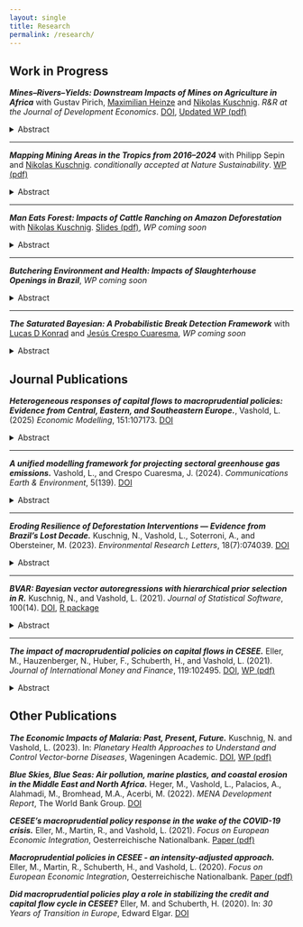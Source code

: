 ```yaml
---
layout: single
title: Research
permalink: /research/
---
```


## Work in Progress

***Mines–Rivers–Yields: Downstream Impacts of Mines on Agriculture in Africa*** with Gustav Pirich, [Maximilian Heinze](https://www.wu.ac.at/en/economics/people/maximilian-h) and [Nikolas Kuschnig](https://www.kuschnig.eu/). *R&R at the Journal of Development Economics*. [DOI](https://doi.org/10.57938/7598a00e-3d24-4691-823e-aeb76032ae44), [Updated WP (pdf)](files/wp_mines-rivers-yields_VPHK_v3.pdf)
<details>
  <summary>Abstract</summary>
  <p align="justify">Mining operations in Africa are expanding rapidly, creating negative externalities that remain poorly understood. In this paper, we provide causal evidence for the impact of water pollution from mines on downstream vegetation and agriculture across the continent. We exploit a natural experiment, where mines cause a discontinuity in water pollution along river networks, to compare vegetation health in upstream and downstream locations. We find that mines significantly reduce peak vegetation downstream by 1.3-1.5%, impairing the productivity of over 74,000 km<sup>2</sup> of croplands. These reductions correspond to annual losses of 91,000-205,000 tons of cereal crops in the immediate vicinity alone, with particularly severe effects in fertile regions and areas where gold mining predominates. Our findings highlight substantial externalities of mining and demonstrate an urgent need for oversight and regulation.</p>
</details>

---

***Mapping Mining Areas in the Tropics from 2016–2024*** with Philipp Sepin and [Nikolas Kuschnig](https://www.kuschnig.eu/). *conditionally accepted at Nature Sustainability*. [WP (pdf)](files/wp_mapping-mines-tropics_SVK_v2.pdf)
<details>
  <summary>Abstract</summary>
  <p align="justify">Mining provides crucial materials for the global economy and the energy transition but can have severe environmental and social impacts. Available analyses of these impacts are limited by a lack of data on mining activity, particularly in the regions most affected. In this paper, we present a detailed panel dataset mapping mining sites along the tropical belt from 2016 to 2024. Our approach uses a machine learning model, trained on over 25,000 mining polygons from the literature, to automatically segment mining areas in high-resolution (<5 m) satellite imagery. The dataset maps over 145,000 mining polygons covering an average area of 65,000 km<sup>2</sup> annually, with an accuracy of 87.7% and precision of 84.1%. Our approach allows for accurate, precise, and consistent delineation, and can be scaled to other locations and periods. The dataset enables detailed analyses of local environmental, social, and economic impacts of mining in regions where conventional data are scarce or incomplete.</p>
</details>

---

***Man Eats Forest: Impacts of Cattle Ranching on Amazon Deforestation*** with [Nikolas Kuschnig](https://www.kuschnig.eu/). [Slides (pdf)](files/slides_cattle-deforestation-amazon_LACEA-LAMES2411.pdf), *WP coming soon*
<details>
  <summary>Abstract</summary>
  <p align="justify">Vast areas of the Brazilian Amazon are converted to pasture, threatening the global climate and Brazil's agricultural productivity. Yet, the deforestation impact of cattle production itself remains contested, as cattle also serve as the main intermediary for land appropriation. In this paper, we quantify the deforestation impacts of expanding cattle herds for beef production. We causally identify this impact by exploiting exogenous changes in international beef consumption and information on pre-existing production patterns. Our findings suggest that the expansion of beef production is a major immediate driver of deforestation. It accounts for 56-70% of observed conversion of forest to pasture, causing the loss of more than 16 million hectares of forest in the past two decades. We further show that impacts vary across governments and biomes as well as that intensification can reduce but not fully offset the impact of cattle ranching. Our results highlight the central role of beef and the multiple roles of cattle in Brazilian environmental policy.</p>
</details>

---

***Butchering Environment and Health: Impacts of Slaughterhouse Openings in Brazil***, *WP coming soon*
<details>
  <summary>Abstract</summary>
  <p align="justify">The establishment of industrial plants is an important impetus for the local economy but can also impose substantial adverse externalities on their surroundings. These negative externalities can be induced by the operation of the plant itself but also by the behavior of economic agents in the vicinity. I assess such impacts in the context of the Brazilian beef industry. In particular, I exploit variation in the openings of industrial slaughterhouses in a staggered differences-in-differences framework to estimate the causal effects of their opening on environmental and health outcomes. I find that the opening of a slaughterhouse triggers cattle ranchers nearby to expand production and clear land. Natural vegetation is converted to pasture, accompanied by a stark increase in the frequency and extent of forest fires. Mediated through elevated air pollution levels, my results show a transitory increase in hospitalizations and mortalities due to respiratory diseases that is associated with a slaughterhouse opening. These findings highlight hitherto neglected dimensions of adverse impacts of the Brazilian beef industry and provides evidence for the potential of industrial plants to induce harmful behavior in their vicinity.</p>
</details>

---

***The Saturated Bayesian: A Probabilistic Break Detection Framework*** with [Lucas D Konrad](https://www.wu.ac.at/en/economics/people/konrad-l) and [Jes&#250;s Crespo Cuaresma](https://www.wu.ac.at/en/economics/people/crespo-j), *WP coming soon*
<details>
  <summary>Abstract</summary>
  <p align="justify">Effectively tackling contemporary challenges posed by climate change and the continued degradation of natural habitats requires swift and decisive actions. Identifying the most effective policies (or a mix thereof) is crucial to inform policy-makers that are often constrained in their choice set. Traditional methods for policy evaluation rely on precise knowledge about the occurrence and timing of interventions. Structural break identification on the other hand has a long tradition in the field of econometrics. Recent approaches cast the search for such breaks in the form of indicator-saturated regressions, identifying step-shifts in relevant time series, but lack a proper framework of uncertainty quantification. We introduce a coherent probabilistic framework for the detection of structural breaks with unknown timing in panel data. The proposed Bayesian setup naturally incorporates the quantification of break uncertainty with little overhead. Simulation studies demonstrate that our approach is competitive to existing approaches in detecting true positives and drastically reduces false positives. We apply our method to replicate studies on the effectiveness of climate policies in the European transport sector and provide novel insights in the dynamics of deforestation in the tropics.</p>
</details>


## Journal Publications

***Heterogeneous responses of capital flows to macroprudential policies: Evidence from Central, Eastern, and Southeastern Europe.***, Vashold, L. (2025) *Economic Modelling*, 151:107173. [DOI](https://doi.org/10.1016/j.econmod.2025.107173)
<details>
  <summary>Abstract</summary>
  <p align="justify">Macroprudential policies are at the heart of the regulatory toolkit available to policy-makers that seek to maintain financial stability. Their effects on target variables such as credit growth have been studied extensively. Yet, empirical research on their impacts on capital flows and structural characteristics that influence these impacts remains scant. I study the dynamic responses to macroprudential shocks in Central, Eastern, and Southeastern Europe, a region that was exposed to pronounced macrofinancial cycles and where countries adopted counteractive measures comparatively early. A macroprudential tightening curbs credit growth and capital inflows but responses are heterogeneous, especially for the latter. I show that structural characteristics such as the exchange rate regime, the level of financial development, or the external openness of countries shape the effects of macroprudential policies. These mediating factors should be considered by policy-makers aiming to preserve financial stability, together with the appropriate choice from the broader set of regulatory measures at their disposal.</p>
</details>

---

***A unified modelling framework for projecting sectoral greenhouse gas emissions.*** Vashold, L., and Crespo Cuaresma, J. (2024). *Communications Earth & Environment*, 5(139). [DOI](https://doi.org/10.1038/s43247-024-01288-9)
<details>
  <summary>Abstract</summary>
   <p align="justify">Effectively tackling climate change requires sound knowledge about greenhouse gas emissions and their sources. Currently, there is a lack of comprehensive, sectorally disaggregated, yet comparable projections for greenhouse gas emissions. Here, we project sectoral emissions until 2050 under a business-as-usual scenario for a global sample of countries and five main sectors, using a unified framework and Bayesian methods. We show that, without concerted policy efforts, global emissions increase strongly, and highlight a number of important differences across countries and sectors. Increases in emerging economies are driven by strong output and population growth, with emissions related to the energy sector accounting for most of the projected change. Advanced economies are expected to reduce emissions over the coming decades, although transport emissions often still show upward trends. We compare our results to emission projections published by selected national authorities as well as results from Integrated Assessment Models and highlight some important discrepancies.</p>
</details>

---

***Eroding Resilience of Deforestation Interventions — Evidence from Brazil’s Lost Decade.*** Kuschnig, N., Vashold, L., Soterroni, A., and Obersteiner, M. (2023). *Environmental Research Letters*, 18(7):074039. [DOI](https://doi.org/10.1088/1748-9326/acdfe7)
<details>
  <summary>Abstract</summary>
   <p align="justify">Brazil once set the example for curtailing deforestation with command and control policies, but, in the last decade, these interventions have gone astray. Environmental research and policy today are largely informed by the earlier successes of deforestation interventions, but not their recent failures. Here, we investigate the resilience of deforestation interventions. We discuss how the recent trend reversal in Brazil came to be, and what its implications for the design of future policies are. We use newly compiled information on environmental fines in an econometric model to show that the enforcement of environmental policy has become ineffective in recent years. Our results add empirical evidence to earlier studies documenting the erosion of the institutions responsible for forest protection, and highlight the considerable deforestation impacts of this erosion. Future efforts for sustainable forest protection should be aimed at strengthening institutions, spreading responsibilities, and redistributing the common value of forests via incentive-based systems.</p>
</details>

---

***BVAR: Bayesian vector autoregressions with hierarchical prior selection in R.*** Kuschnig, N., and Vashold, L. (2021). *Journal of Statistical Software*, 100(14). [DOI](https://doi.org/10.18637/jss.v100.i14), [R package](https://cran.r-project.org/web/packages/BVAR/index.html)
<details>
  <summary>Abstract</summary>
   <p align="justify">Vector autoregression (VAR) models are widely used for multivariate time series analysis in macroeconomics, finance, and related fields. Bayesian methods are often employed to deal with their dense parameterization, imposing structure on model coefficients via prior information. The optimal choice of the degree of informativeness implied by these priors is subject of much debate and can be approached via hierarchical modeling. This paper introduces BVAR, an R package dedicated to the estimation of Bayesian VAR models with hierarchical prior selection. It implements functionalities and options that permit addressing a wide range of research problems, while retaining an easy-to-use and transparent interface. Features include structural analysis of impulse responses, forecasts, the most commonly used conjugate priors, as well as a framework for defining custom dummy-observation priors. BVAR makes Bayesian VAR models user-friendly and provides an accessible reference implementation.</p>
</details>

---

***The impact of macroprudential policies on capital flows in CESEE.*** Eller, M., Hauzenberger, N., Huber, F., Schuberth, H., and Vashold, L. (2021). *Journal of International Money and Finance*, 119:102495. [DOI](https://doi.org/10.1016/j.jimonfin.2021.102495), [WP (pdf)](files/wp_macropru-capflows-cesee_EHHSV.pdf)
<details>
  <summary>Abstract</summary>
   <p align="justify">In line with recent policy discussions on the use of macroprudential policies (MPPs) to respond to cross-border risks arising from capital flows, this paper tries to quantify which impact MPPs had on capital flows in Central, Eastern and Southeastern Europe (CESEE). This region experienced a substantial boom-bust cycle in capital flows amid the global financial crisis and policymakers had been quite active in adopting MPPs already before that crisis. To study the dynamic responses of capital flows to a tightening in the macroprudential environment, we propose a novel regime-switching factor-augmented vector autoregressive (FAVAR) model and include an intensity-adjusted macroprudential policy index to identify MPP shocks. Our results suggest that tighter MPPs translate into negative dynamic reactions of domestic private sector credit growth and gross capital inflow volumes in a majority of the countries analyzed. Level and volatility responses of capital inflows are often correlated positively, suggesting that if MPPs were successful in reducing capital inflows, they would also contribute to lower capital flow volatility. We also provide evidence that the effects of MPP tightening are in most cases stronger in an environment characterized by low interest rates, suggesting that MPPs would be more effective if conventional monetary policy were facing constraints.</p>
</details>


## Other Publications

***The Economic Impacts of Malaria: Past, Present, Future.*** Kuschnig, N. and Vashold, L. (2023). In: *Planetary Health Approaches to Understand and Control Vector-borne Diseases*, Wageningen Academic. [DOI](https://doi.org/10.3920/9789004688650_008), [WP (pdf)](files/wp_malaria-impacts_KV.pdf)

***Blue Skies, Blue Seas: Air pollution, marine plastics, and coastal erosion in the Middle East and North Africa.*** Heger, M., Vashold, L., Palacios, A., Alahmadi, M., Bromhead, M.A., Acerbi, M. (2022). *MENA Development Report*, The World Bank Group. [DOI](http://dx.doi.org/10.1596/978-1-4648-1812-7)

***CESEE’s macroprudential policy response in the wake of the COVID-19 crisis.*** Eller, M., Martin, R., and Vashold, L. (2021). *Focus on European Economic Integration*, Oesterreichische Nationalbank. [Paper (pdf)](https://www.oenb.at/dam/jcr:a39f859c-7c91-4590-b94c-57cafddae8ef/04_feei_q1-21_cesees-macroprudential-policy-response-in-the-wake-of-the-covid-19-crisis.pdf)

***Macroprudential policies in CESEE - an intensity-adjusted approach.*** Eller, M., Martin, R., Schuberth, H., and Vashold, L. (2020). *Focus on European Economic Integration*, Oesterreichische Nationalbank. [Paper (pdf)](https://www.oenb.at/dam/jcr:35584f83-a9a2-4608-818e-21953e8ff583/04_PB_feei_Q220_screen_Macroprudential%20policies%20in%20CESEE_korr.pdf)

***Did macroprudential policies play a role in stabilizing the credit and capital flow cycle in CESEE?*** Eller, M. and Schuberth, H. (2020). In: *30 Years of Transition in Europe*, Edward Elgar. [DOI](https://doi.org/10.4337/9781839109508.00022)

